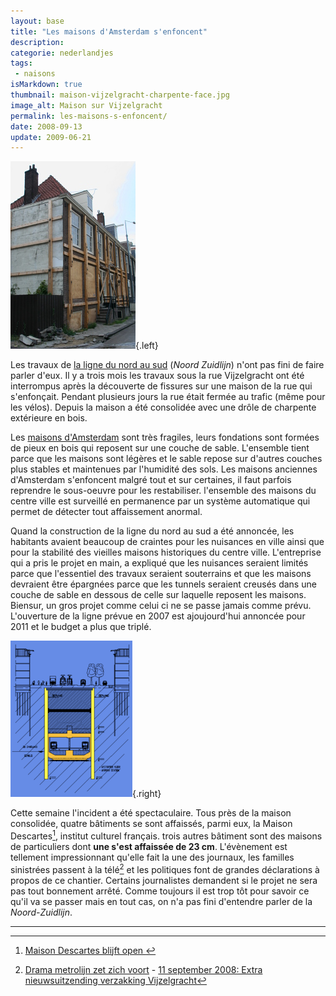 ```yaml
---
layout: base
title: "Les maisons d'Amsterdam s'enfoncent"
description: 
categorie: nederlandjes
tags: 
 - naisons
isMarkdown: true
thumbnail: maison-vijzelgracht-charpente-face.jpg
image_alt: Maison sur Vijzelgracht
permalink: les-maisons-s-enfoncent/
date: 2008-09-13
update: 2009-06-21
---
```




![Maison sur Vijzelgracht](maison-vijzelgracht-charpente-face.jpg){.left}

Les travaux de [la ligne du nord au sud](/la-ligne-du-nord-au-sud) (*Noord Zuidlijn*) n'ont pas fini de faire parler d'eux. Il y a trois mois les travaux sous la rue Vijzelgracht ont été interrompus après la découverte de fissures sur une maison de la rue qui s'enfonçait. Pendant plusieurs jours la rue était fermée au trafic (même pour les vélos). Depuis la maison a été consolidée avec une drôle de charpente extérieure en bois.

Les [maisons d'Amsterdam](/tag/maisons/) sont très fragiles, leurs fondations sont formées de pieux en bois qui reposent sur une couche de sable. L'ensemble tient parce que les maisons sont légères et le sable repose sur d'autres couches plus stables et maintenues par l'humidité des sols. Les maisons anciennes d'Amsterdam s'enfoncent malgré tout et sur certaines, il faut parfois reprendre le sous-oeuvre pour les restabiliser. l'ensemble des maisons du centre ville est surveillé en permanence par un système automatique qui permet de détecter tout affaissement anormal.

Quand la construction de la ligne du nord au sud a été annoncée, les habitants avaient beaucoup de craintes pour les nuisances en ville ainsi que pour la stabilité des vieilles maisons historiques du centre ville. L'entreprise qui a pris le projet en main, a expliqué que les nuisances seraient limités parce que l'essentiel des travaux seraient souterrains et que les maisons devraient être épargnées parce que les tunnels seraient creusés dans une couche de sable en dessous de celle sur laquelle reposent les maisons. Biensur, un gros projet comme celui ci ne se passe jamais comme prévu. L'ouverture de la ligne prévue en 2007 est ajoujourd'hui annoncée pour 2011 et le budget a plus que triplé.

![Plan de coupe de la Noord Zuidlijn](noord-zuidlijn-coupe.png){.right}

Cette semaine l'incident a été spectaculaire. Tous près de la maison consolidée, quatre bâtiments se sont affaissés, parmi eux, la Maison Descartes[^1], institut culturel français. trois autres bâtiment sont des maisons de particuliers dont **une s'est affaissée de 23 cm**. L'évènement est tellement impressionnant qu'elle fait la une des journaux, les familles sinistrées passent à la télé[^2] et les politiques font de grandes déclarations à propos de ce chantier. Certains journalistes demandent si le projet ne sera pas tout bonnement arrêté. Comme toujours il est trop tôt pour savoir ce qu'il va se passer mais en tout cas, on n'a pas fini d'entendre parler de la *Noord-Zuidlijn*.

---
[^1]: [Maison Descartes blijft open ](http://www.parool.nl/parool/nl/124/VERKEER/article/detail/32175/2008/09/13/Maison-Descartes-blijft-open.dhtml)
[^2]: [Drama metrolijn zet zich voort](http://www.ad.nl/amsterdam/2605164/Drama_metrolijn_zet_zich_voort.html) - [11 september 2008: Extra nieuwsuitzending verzakking Vijzelgracht](http://web.at5.nl/wp-content/plugins/embedthevideo/popup.php?url=mms://media.at5.nl/achtergrond/080911_NieuwsExtra.wmv&height=225&width=400)
<!-- post notes:
http://www.rtvnh.nl/nieuws/index.asp?newsid=89965&tijdlijn=1
http://www.parool.nl/parool/nl/124/VERKEER/article/detail/32099/2008/09/13/NZ-debacle-wie-wil-terug.dhtml 
http://web.at5.nl/wp-content/plugins/embedthevideo/popup.php?url=mms://media.at5.nl/achtergrond/080620_uitleg_verzakking-perco.wmv&height=225&width=400
--->
